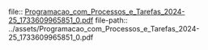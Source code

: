 file:: [Programacao_com_Processos_e_Tarefas_2024-25_1733609965851_0.pdf](../assets/Programacao_com_Processos_e_Tarefas_2024-25_1733609965851_0.pdf)
file-path:: ../assets/Programacao_com_Processos_e_Tarefas_2024-25_1733609965851_0.pdf
